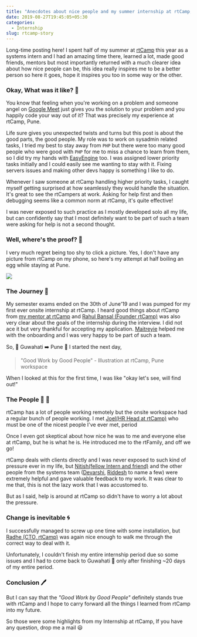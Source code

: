 ```yaml
---
title: "Anecdotes about nice people and my summer internship at rtCamp, Pune"
date: 2019-08-27T19:45:05+05:30
categories:
  - Internship
slug: rtcamp-story
---
```


Long-time posting here! I spent half of my summer at [rtCamp](https://rtcamp.com/) this year as a systems intern and I had an amazing time there, learned a lot, made good friends, mentors but most importantly returned with a much clearer idea about how nice people can be, this idea really inspires me to be a better person so here it goes, hope it inspires you too in some way or the other.

### Okay, What was it like? 🐌
You know that feeling when you're working on a problem and someone angel on [Google Meet](https://gsuite.google.com/products/meet/) just gives you the solution to your problem and you happily code your way out of it? That was precisely my experience at rtCamp, Pune.

Life sure gives you unexpected twists and turns but this post is about the good parts, the good people. My role was to work on sysadmin related tasks, I tried my best to stay away from `PHP` but there were too many good people who were good with `PHP` for me to miss a chance to learn from them, so I did try my hands with [EasyEngine](https://easyengine.io/) too. I was assigned lower priority tasks initially and I could easily see me wanting to stay with it. Fixing servers issues and making other devs happy is something I like to do.

Whenever I saw someone at rtCamp handling higher priority tasks, I caught myself getting surprised at how seamlessly they would handle the situation. It's great to see the rtCampers at work. Asking for help first and then debugging seems like a common norm at rtCamp, it's quite effective!

I was never exposed to such practice as I mostly developed solo all my life, but can confidently say that I most definitely want to be part of such a team were asking for help is not a second thought.

### Well, where's the proof? 📝

I very much regret being too shy to click a picture. Yes, I don't have any picture from rtCamp on my phone, so here's my attempt at half boiling an egg while staying at Pune.

![](/img/egg.jpg)

### The Journey 🚴
My semester exams ended on the 30th of June'19 and I was pumped for my first ever onsite internship at rtCamp. I heard good things about rtCamp from [my mentor at rtCamp](https://github.com/mbtamuli) and [Rahul Bansal (Founder rtCamp)](https://www.linkedin.com/in/rahul286/) was also very clear about the goals of the internship during the interview. I did not ace it but very thankful for accepting my application. [Maitreyie](https://www.linkedin.com/in/maitreyie/) helped me with the onboarding and  I was very happy to be part of such a team.

So, 🛫 Guwahati ➡️ Pune 🛬 I started the next day,

> "Good Work by Good People" - Illustration at rtCamp, Pune workspace

When I looked at this for the first time, I was like "okay let's see, will find out!"

### The People 👧 👦
rtCamp has a lot of people working remotely but the onsite workspace had a regular bunch of people working. I met [Joel(HR Head at rtCamp)](https://www.linkedin.com/in/lobojoel) who must be one of the nicest people I've ever met, period

Once I even got skeptical about how nice he was to me and everyone else at rtCamp, but he is what he is. He introduced me to the rtFamily, and off we go!

rtCamp deals with clients directly and I was never exposed to such kind of pressure ever in my life, but [Nitish(fellow Intern and friend)](https://github.com/jadia) and the other people from the systems team ([Devarshi](https://github.com/dhsathiya), [Riddesh](https://github.com/mrrobot47) to name a few) were extremely helpful and gave valuable feedback to my work. It was clear to me that, this is not the lazy work that I was accustomed to.

But as I said, help is around at rtCamp so didn't have to worry a lot about the pressure.

### Change is inevitable 🌀
I successfully managed to screw up one time with some installation, but [Radhe (CTO, rtCamp)](https://www.linkedin.com/in/radhe83) was again nice enough to walk me through the correct way to deal with it.

Unfortunately, I couldn't finish my entire internship period due so some issues and I had to come back to Guwahati 🛬 only after finishing ~20 days of my entire period.  

### Conclusion 🖊
But I can say that the *"Good Work by Good People"* definitely stands true with rtCamp and I hope to carry forward all the things I learned from rtCamp into my future.

So those were some highlights from my Internship at rtCamp, If you have any question, drop me a mail 😃